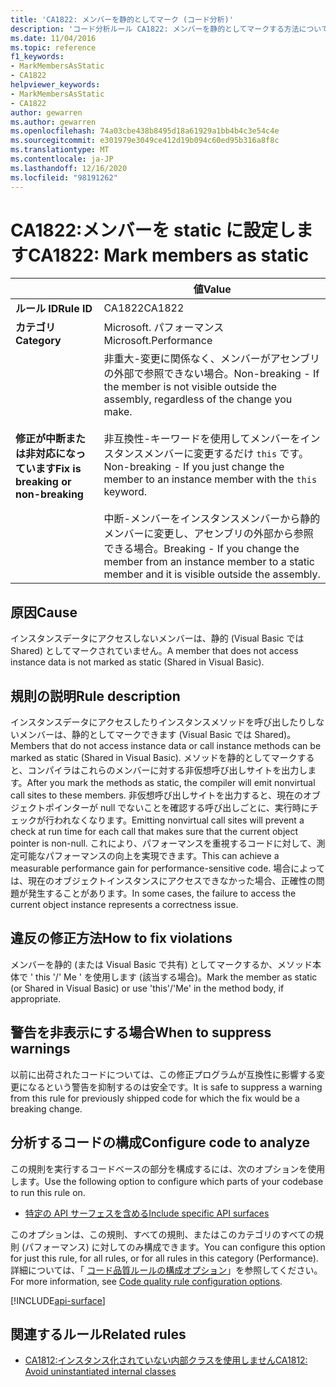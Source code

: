 ```yaml
---
title: 'CA1822: メンバーを静的としてマーク (コード分析)'
description: 'コード分析ルール CA1822: メンバーを静的としてマークする方法について説明します'
ms.date: 11/04/2016
ms.topic: reference
f1_keywords:
- MarkMembersAsStatic
- CA1822
helpviewer_keywords:
- MarkMembersAsStatic
- CA1822
author: gewarren
ms.author: gewarren
ms.openlocfilehash: 74a03cbe438b8495d18a61929a1bb4b4c3e54c4e
ms.sourcegitcommit: e301979e3049ce412d19b094c60ed95b316a8f8c
ms.translationtype: MT
ms.contentlocale: ja-JP
ms.lasthandoff: 12/16/2020
ms.locfileid: "98191262"
---
```

# <a name="ca1822-mark-members-as-static"></a><span data-ttu-id="26c76-103">CA1822:メンバーを static に設定します</span><span class="sxs-lookup"><span data-stu-id="26c76-103">CA1822: Mark members as static</span></span>

| | <span data-ttu-id="26c76-104">値</span><span class="sxs-lookup"><span data-stu-id="26c76-104">Value</span></span> |
|-|-|
| <span data-ttu-id="26c76-105">**ルール ID**</span><span class="sxs-lookup"><span data-stu-id="26c76-105">**Rule ID**</span></span> |<span data-ttu-id="26c76-106">CA1822</span><span class="sxs-lookup"><span data-stu-id="26c76-106">CA1822</span></span>|
| <span data-ttu-id="26c76-107">**カテゴリ**</span><span class="sxs-lookup"><span data-stu-id="26c76-107">**Category**</span></span> |<span data-ttu-id="26c76-108">Microsoft. パフォーマンス</span><span class="sxs-lookup"><span data-stu-id="26c76-108">Microsoft.Performance</span></span>|
| <span data-ttu-id="26c76-109">**修正が中断または非対応になっています**</span><span class="sxs-lookup"><span data-stu-id="26c76-109">**Fix is breaking or non-breaking**</span></span> |<span data-ttu-id="26c76-110">非重大-変更に関係なく、メンバーがアセンブリの外部で参照できない場合。</span><span class="sxs-lookup"><span data-stu-id="26c76-110">Non-breaking - If the member is not visible outside the assembly, regardless of the change you make.</span></span><br /><br /><span data-ttu-id="26c76-111">非互換性-キーワードを使用してメンバーをインスタンスメンバーに変更するだけ `this` です。</span><span class="sxs-lookup"><span data-stu-id="26c76-111">Non-breaking - If you just change the member to an instance member with the `this` keyword.</span></span><br/><br/><span data-ttu-id="26c76-112">中断-メンバーをインスタンスメンバーから静的メンバーに変更し、アセンブリの外部から参照できる場合。</span><span class="sxs-lookup"><span data-stu-id="26c76-112">Breaking - If you change the member from an instance member to a static member and it is visible outside the assembly.</span></span>|

## <a name="cause"></a><span data-ttu-id="26c76-113">原因</span><span class="sxs-lookup"><span data-stu-id="26c76-113">Cause</span></span>

<span data-ttu-id="26c76-114">インスタンスデータにアクセスしないメンバーは、静的 (Visual Basic では Shared) としてマークされていません。</span><span class="sxs-lookup"><span data-stu-id="26c76-114">A member that does not access instance data is not marked as static (Shared in Visual Basic).</span></span>

## <a name="rule-description"></a><span data-ttu-id="26c76-115">規則の説明</span><span class="sxs-lookup"><span data-stu-id="26c76-115">Rule description</span></span>

<span data-ttu-id="26c76-116">インスタンスデータにアクセスしたりインスタンスメソッドを呼び出したりしないメンバーは、静的としてマークできます (Visual Basic では Shared)。</span><span class="sxs-lookup"><span data-stu-id="26c76-116">Members that do not access instance data or call instance methods can be marked as static (Shared in Visual Basic).</span></span> <span data-ttu-id="26c76-117">メソッドを静的としてマークすると、コンパイラはこれらのメンバーに対する非仮想呼び出しサイトを出力します。</span><span class="sxs-lookup"><span data-stu-id="26c76-117">After you mark the methods as static, the compiler will emit nonvirtual call sites to these members.</span></span> <span data-ttu-id="26c76-118">非仮想呼び出しサイトを出力すると、現在のオブジェクトポインターが null でないことを確認する呼び出しごとに、実行時にチェックが行われなくなります。</span><span class="sxs-lookup"><span data-stu-id="26c76-118">Emitting nonvirtual call sites will prevent a check at run time for each call that makes sure that the current object pointer is non-null.</span></span> <span data-ttu-id="26c76-119">これにより、パフォーマンスを重視するコードに対して、測定可能なパフォーマンスの向上を実現できます。</span><span class="sxs-lookup"><span data-stu-id="26c76-119">This can achieve a measurable performance gain for performance-sensitive code.</span></span> <span data-ttu-id="26c76-120">場合によっては、現在のオブジェクトインスタンスにアクセスできなかった場合、正確性の問題が発生することがあります。</span><span class="sxs-lookup"><span data-stu-id="26c76-120">In some cases, the failure to access the current object instance represents a correctness issue.</span></span>

## <a name="how-to-fix-violations"></a><span data-ttu-id="26c76-121">違反の修正方法</span><span class="sxs-lookup"><span data-stu-id="26c76-121">How to fix violations</span></span>

<span data-ttu-id="26c76-122">メンバーを静的 (または Visual Basic で共有) としてマークするか、メソッド本体で ' this '/' Me ' を使用します (該当する場合)。</span><span class="sxs-lookup"><span data-stu-id="26c76-122">Mark the member as static (or Shared in Visual Basic) or use 'this'/'Me' in the method body, if appropriate.</span></span>

## <a name="when-to-suppress-warnings"></a><span data-ttu-id="26c76-123">警告を非表示にする場合</span><span class="sxs-lookup"><span data-stu-id="26c76-123">When to suppress warnings</span></span>

<span data-ttu-id="26c76-124">以前に出荷されたコードについては、この修正プログラムが互換性に影響する変更になるという警告を抑制するのは安全です。</span><span class="sxs-lookup"><span data-stu-id="26c76-124">It is safe to suppress a warning from this rule for previously shipped code for which the fix would be a breaking change.</span></span>

## <a name="configure-code-to-analyze"></a><span data-ttu-id="26c76-125">分析するコードの構成</span><span class="sxs-lookup"><span data-stu-id="26c76-125">Configure code to analyze</span></span>

<span data-ttu-id="26c76-126">この規則を実行するコードベースの部分を構成するには、次のオプションを使用します。</span><span class="sxs-lookup"><span data-stu-id="26c76-126">Use the following option to configure which parts of your codebase to run this rule on.</span></span>

- [<span data-ttu-id="26c76-127">特定の API サーフェスを含める</span><span class="sxs-lookup"><span data-stu-id="26c76-127">Include specific API surfaces</span></span>](#include-specific-api-surfaces)

<span data-ttu-id="26c76-128">このオプションは、この規則、すべての規則、またはこのカテゴリのすべての規則 (パフォーマンス) に対してのみ構成できます。</span><span class="sxs-lookup"><span data-stu-id="26c76-128">You can configure this option for just this rule, for all rules, or for all rules in this category (Performance).</span></span> <span data-ttu-id="26c76-129">詳細については、「 [コード品質ルールの構成オプション](../code-quality-rule-options.md)」を参照してください。</span><span class="sxs-lookup"><span data-stu-id="26c76-129">For more information, see [Code quality rule configuration options](../code-quality-rule-options.md).</span></span>

[!INCLUDE[api-surface](~/includes/code-analysis/api-surface.md)]

## <a name="related-rules"></a><span data-ttu-id="26c76-130">関連するルール</span><span class="sxs-lookup"><span data-stu-id="26c76-130">Related rules</span></span>

- [<span data-ttu-id="26c76-131">CA1812:インスタンス化されていない内部クラスを使用しません</span><span class="sxs-lookup"><span data-stu-id="26c76-131">CA1812: Avoid uninstantiated internal classes</span></span>](ca1812.md)
